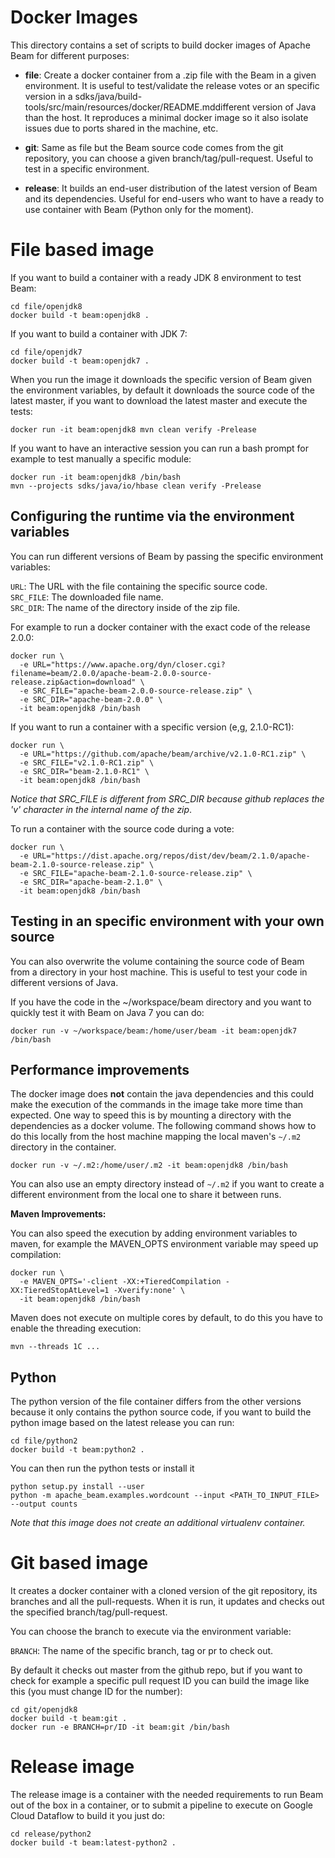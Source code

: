 <!--
    Licensed to the Apache Software Foundation (ASF) under one
    or more contributor license agreements.  See the NOTICE file
    distributed with this work for additional information
    regarding copyright ownership.  The ASF licenses this file
    to you under the Apache License, Version 2.0 (the
    "License"); you may not use this file except in compliance
    with the License.  You may obtain a copy of the License at

      http://www.apache.org/licenses/LICENSE-2.0

    Unless required by applicable law or agreed to in writing,
    software distributed under the License is distributed on an
    "AS IS" BASIS, WITHOUT WARRANTIES OR CONDITIONS OF ANY
    KIND, either express or implied.  See the License for the
    specific language governing permissions and limitations
    under the License.
-->

Docker Images
========================

This directory contains a set of scripts to build docker images of Apache Beam
for different purposes:

- **file**: Create a docker container from a .zip file with the Beam in a given
  environment. It is useful to test/validate the release votes or an specific
  version in a
  sdks/java/build-tools/src/main/resources/docker/README.mddifferent version of
  Java than the host. It reproduces a minimal docker image so it also isolate
  issues due to ports shared in the machine, etc.

- **git**: Same as file but the Beam source code comes from the git repository,
  you can choose a given branch/tag/pull-request. Useful to test in a specific
  environment.

- **release**: It builds an end-user distribution of the latest version of Beam
  and its dependencies. Useful for end-users who want to have a ready to use
  container with Beam (Python only for the moment).

# File based image

If you want to build a container with a ready JDK 8 environment to test Beam:

    cd file/openjdk8
    docker build -t beam:openjdk8 .

If you want to build a container with JDK 7:

    cd file/openjdk7
    docker build -t beam:openjdk7 .

When you run the image it downloads the specific version of Beam given the
environment variables, by default it downloads the source code of the latest
master, if you want to download the latest master and execute the tests:

    docker run -it beam:openjdk8 mvn clean verify -Prelease

If you want to have an interactive session you can run a bash prompt for example
to test manually a specific module:

    docker run -it beam:openjdk8 /bin/bash
    mvn --projects sdks/java/io/hbase clean verify -Prelease

## Configuring the runtime via the environment variables

You can run different versions of Beam by passing the specific environment
variables:

`URL`: The URL with the file containing the specific source code.  
`SRC_FILE`: The downloaded file name.  
`SRC_DIR`: The name of the directory inside of the zip file.

For example to run a docker container with the exact code of the release 2.0.0:

    docker run \
      -e URL="https://www.apache.org/dyn/closer.cgi?filename=beam/2.0.0/apache-beam-2.0.0-source-release.zip&action=download" \
      -e SRC_FILE="apache-beam-2.0.0-source-release.zip" \
      -e SRC_DIR="apache-beam-2.0.0" \
      -it beam:openjdk8 /bin/bash

If you want to run a container with a specific version (e,g, 2.1.0-RC1):

    docker run \
      -e URL="https://github.com/apache/beam/archive/v2.1.0-RC1.zip" \
      -e SRC_FILE="v2.1.0-RC1.zip" \
      -e SRC_DIR="beam-2.1.0-RC1" \
      -it beam:openjdk8 /bin/bash

*Notice that SRC_FILE is different from SRC_DIR because github replaces the 'v'
character in the internal name of the zip*.

To run a container with the source code during a vote:

    docker run \
      -e URL="https://dist.apache.org/repos/dist/dev/beam/2.1.0/apache-beam-2.1.0-source-release.zip" \
      -e SRC_FILE="apache-beam-2.1.0-source-release.zip" \
      -e SRC_DIR="apache-beam-2.1.0" \
      -it beam:openjdk8 /bin/bash

## Testing in an specific environment with your own source

You can also overwrite the volume containing the source code of Beam from a
directory in your host machine. This is useful to test your code in different
versions of Java.

If you have the code in the ~/workspace/beam directory and you want to quickly
test it with Beam on Java 7 you can do:

    docker run -v ~/workspace/beam:/home/user/beam -it beam:openjdk7 /bin/bash

## Performance improvements

The docker image does **not** contain the java dependencies and this could make
the execution of the commands in the image take more time than expected. One way
to speed this is by mounting a directory with the dependencies as a docker
volume. The following command shows how to do this locally from the host machine
mapping the local maven's `~/.m2` directory in the container.

    docker run -v ~/.m2:/home/user/.m2 -it beam:openjdk8 /bin/bash

You can also use an empty directory instead of `~/.m2` if you want to create a
different environment from the local one to share it between runs.

**Maven Improvements:**

You can also speed the execution by adding environment variables to maven, for
example the MAVEN_OPTS environment variable may speed up compilation:
 
    docker run \
      -e MAVEN_OPTS='-client -XX:+TieredCompilation -XX:TieredStopAtLevel=1 -Xverify:none' \
      -it beam:openjdk8 /bin/bash

Maven does not execute on multiple cores by default, to do this you have to
enable the threading execution:
    
    mvn --threads 1C ...

## Python

The python version of the file container differs from the other versions because
it only contains the python source code, if you want to build the python image
based on the latest release you can run:

    cd file/python2
    docker build -t beam:python2 .

You can then run the python tests or install it

    python setup.py install --user
    python -m apache_beam.examples.wordcount --input <PATH_TO_INPUT_FILE> --output counts

*Note that this image does not create an additional virtualenv container.*

# Git based image

It creates a docker container with a cloned version of the git repository, its
branches and all the pull-requests. When it is run, it updates and checks out
the specified branch/tag/pull-request.

You can choose the branch to execute via the environment variable:

`BRANCH`: The name of the specific branch, tag or pr to check out.

By default it checks out master from the github repo, but if you want to check
for example a specific pull request ID you can build the image like this (you
must change ID for the number):

    cd git/openjdk8
    docker build -t beam:git .
    docker run -e BRANCH=pr/ID -it beam:git /bin/bash

# Release image

The release image is a container with the needed requirements to run Beam out of
the box in a container, or to submit a pipeline to execute on Google Cloud
Dataflow to build it you just do:

    cd release/python2
    docker build -t beam:latest-python2 .
